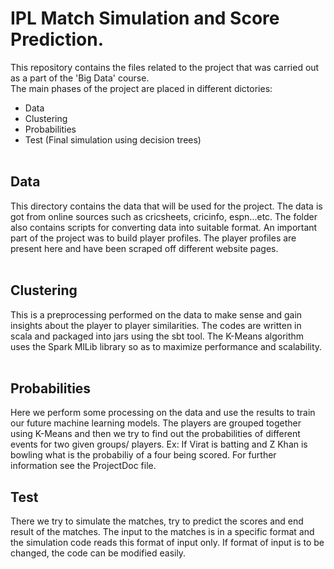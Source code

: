 # IPL Match Simulation and Score Prediction.

This repository contains the files related to the project that was carried out as a part of the 'Big Data' course.<br />
The main phases of the project are placed in different dictories:<br />
- Data<br />
- Clustering<br />
- Probabilities<br />
- Test (Final simulation using decision trees)<br /><br />

## Data
This directory contains the data that will be used for the project. The data is got from online sources such as cricsheets, cricinfo, espn...etc. The folder also contains scripts for converting data into suitable format. An important part of the project was to build player profiles. The player profiles are present here and have been scraped off different website pages.<br /><br />

## Clustering
This is a preprocessing performed on the data to make sense and gain insights about the player to player similarities. The codes are written in scala and packaged into jars using the sbt tool. The K-Means algorithm uses the Spark MlLib library so as to maximize performance and scalability.<br /><br />

## Probabilities
Here we perform some processing on the data and use the results to train our future machine learning models. The players are grouped together using K-Means and then we try to find out the probabilities of different events for two given groups/ players. Ex: If Virat is batting and Z Khan is bowling what is the probabiliy of a four being scored. For further information see the ProjectDoc file.

## Test
There we try to simulate the matches, try to predict the scores and end result of the matches. The input to the matches is in a specific format and the simulation code reads this format of input only. If format of input is to be changed, the code can be modified easily.
